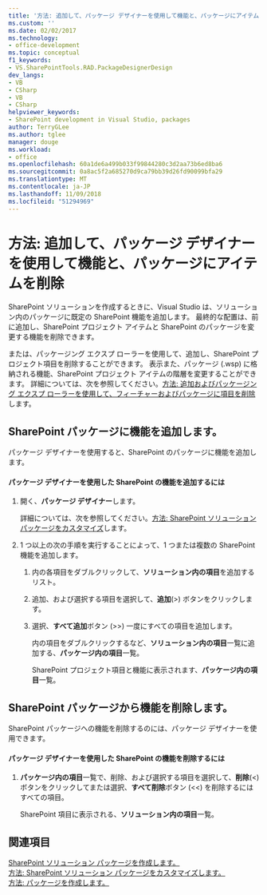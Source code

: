 ```yaml
---
title: '方法: 追加して、パッケージ デザイナーを使用して機能と、パッケージにアイテムを削除 |Microsoft Docs'
ms.custom: ''
ms.date: 02/02/2017
ms.technology:
- office-development
ms.topic: conceptual
f1_keywords:
- VS.SharePointTools.RAD.PackageDesignerDesign
dev_langs:
- VB
- CSharp
- VB
- CSharp
helpviewer_keywords:
- SharePoint development in Visual Studio, packages
author: TerryGLee
ms.author: tglee
manager: douge
ms.workload:
- office
ms.openlocfilehash: 60a1de6a499b033f99844280c3d2aa73b6ed8ba6
ms.sourcegitcommit: 0a8ac5f2a685270d9ca79bb39d26fd90099bfa29
ms.translationtype: MT
ms.contentlocale: ja-JP
ms.lasthandoff: 11/09/2018
ms.locfileid: "51294969"
---
```

# <a name="how-to-add-and-remove-features-and-items-to-a-package-by-using-the-package-designer"></a>方法: 追加して、パッケージ デザイナーを使用して機能と、パッケージにアイテムを削除
  SharePoint ソリューションを作成するときに、Visual Studio は、ソリューション内のパッケージに既定の SharePoint 機能を追加します。 最終的な配置は、前に追加し、SharePoint プロジェクト アイテムと SharePoint のパッケージを変更する機能を削除できます。  
  
 または、パッケージング エクスプ ローラーを使用して、追加し、SharePoint プロジェクト項目を削除することができます。 表示また、パッケージ (.wsp) に格納される機能、SharePoint プロジェクト アイテムの階層を変更することができます。 詳細については、次を参照してください。[方法: 追加およびパッケージング エクスプ ローラーを使用して、フィーチャーおよびパッケージに項目を削除](../sharepoint/how-to-add-and-remove-features-and-items-to-a-package-by-using-the-packaging-explorer.md)します。  
  
## <a name="add-features-to-a-sharepoint-package"></a>SharePoint パッケージに機能を追加します。  
 パッケージ デザイナーを使用すると、SharePoint のパッケージに機能を追加します。  
  
#### <a name="to-add-sharepoint-features-with-the-package-designer"></a>パッケージ デザイナーを使用した SharePoint の機能を追加するには
  
1. 開く、**パッケージ デザイナー**します。  
  
    詳細については、次を参照してください。[方法: SharePoint ソリューション パッケージをカスタマイズ](../sharepoint/how-to-customize-a-sharepoint-solution-package.md)します。  
  
2. 1 つ以上の次の手順を実行することによって、1 つまたは複数の SharePoint 機能を追加します。  
  
   1. 内の各項目をダブルクリックして、**ソリューション内の項目**を追加するリスト。  
  
   2. 追加、および選択する項目を選択して、**追加**(>) ボタンをクリックします。  
  
   3. 選択、**すべて追加**ボタン (>>) 一度にすべての項目を追加します。  
  
      内の項目をダブルクリックするなど、**ソリューション内の項目**一覧に追加する、**パッケージ内の項目**一覧。  
  
      SharePoint プロジェクト項目と機能に表示されます、**パッケージ内の項目**一覧。  
  
## <a name="remove-features-from-a-sharepoint-package"></a>SharePoint パッケージから機能を削除します。  
 SharePoint パッケージへの機能を削除するのには、パッケージ デザイナーを使用できます。  
  
#### <a name="to-remove-sharepoint-features-with-the-package-designer"></a>パッケージ デザイナーを使用した SharePoint の機能を削除するには
  
1.  **パッケージ内の項目**一覧で、削除、および選択する項目を選択して、**削除**(<) ボタンをクリックしてまたは選択、**すべて削除**ボタン (<<) を削除するにはすべての項目。  
  
     SharePoint 項目に表示される、**ソリューション内の項目**一覧。  
  
## <a name="see-also"></a>関連項目
 [SharePoint ソリューション パッケージを作成します。](../sharepoint/creating-sharepoint-solution-packages.md)   
 [方法: SharePoint ソリューション パッケージをカスタマイズします。](../sharepoint/how-to-customize-a-sharepoint-solution-package.md)  
 [方法: パッケージを作成します。](https://msdn.microsoft.com/b24be45c-e91d-49bb-afb0-7b265404214b)  
  
